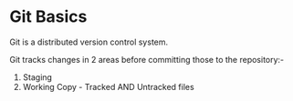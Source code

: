 # Git Basics

Git is a distributed version control system.

Git tracks changes in 2 areas before committing those to the repository:-
1. Staging
2. Working Copy - Tracked AND Untracked files